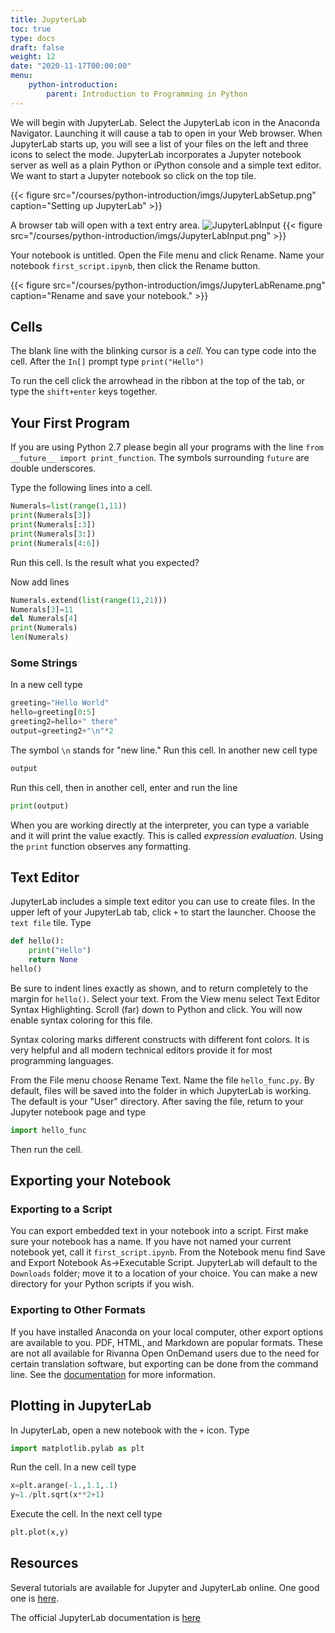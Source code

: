 ```yaml
---
title: JupyterLab 
toc: true
type: docs
draft: false
weight: 12
date: "2020-11-17T00:00:00"
menu:
    python-introduction:
        parent: Introduction to Programming in Python
---
```


We will begin with JupyterLab. Select the JupyterLab icon in the Anaconda Navigator.  Launching it will cause a tab to open in your Web browser. 
When JupyterLab starts up, you will see a list of your files on the left and three icons to select the mode.  JupyterLab incorporates a Jupyter notebook server as well as a plain Python or iPython console and a simple text editor.  We want to start a Jupyter notebook so click on the top tile.

{{< figure src="/courses/python-introduction/imgs/JupyterLabSetup.png" caption="Setting up JupyterLab" >}}

A browser tab will open with a text entry area.
![JupyterLabInput](/courses/python-introduction/imgs/JupyterLabInput.png)
{{< figure src="/courses/python-introduction/imgs/JupyterLabInput.png" >}}

Your notebook is untitled.  Open the File menu and click Rename.  Name your notebook `first_script.ipynb`, then click the Rename button.

{{< figure src="/courses/python-introduction/imgs/JupyterLabRename.png" caption="Rename and save your notebook." >}}

## Cells

The blank line with the blinking cursor is a _cell_.  You can type code into the cell.  After the `In[]` prompt type `print("Hello")`

To run the cell click the arrowhead in the ribbon at the top of the tab, or type the `shift+enter` keys together.

## Your First Program

If you are using Python 2.7 please begin all your programs with the line
`from __future__ import print_function`. The symbols surrounding `future` are double underscores.

Type the following lines into a cell.

```python
Numerals=list(range(1,11))
print(Numerals[3])
print(Numerals[:3])
print(Numerals[3:])
print(Numerals[4:6])
```
Run this cell.  Is the result what you expected?

Now add lines
```python
Numerals.extend(list(range(11,21)))
Numerals[3]=11
del Numerals[4]
print(Numerals)
len(Numerals)
```

### Some Strings

In a new cell type

```python
greeting="Hello World"
hello=greeting[0:5]
greeting2=hello+" there"
output=greeting2+"\n"*2
```

The symbol `\n` stands for "new line."  Run this cell.  In another new cell type
```python
output
```
Run this cell, then in another cell, enter and run the line
```python
print(output)
```

When you are working directly at the interpreter, you can type a variable and it will print the value exactly.  This is called _expression evaluation_.  Using the `print` function observes any formatting.

## Text Editor

JupyterLab includes a simple text editor you can use to create files.  In the upper left of your JupyterLab tab, click `+` to start the launcher. Choose the `text file` tile. Type

```python
def hello():
    print("Hello")
    return None
hello()
```

Be sure to indent lines exactly as shown, and to return completely to the margin for `hello()`. Select your text. From the View menu select Text Editor Syntax Highlighting.  Scroll (far) down to Python and click.  You will now enable syntax coloring for this file.  

Syntax coloring marks different constructs with different font colors. It is very helpful and all modern technical editors provide it for most programming languages.

From the File menu choose Rename Text. Name the file `hello_func.py`.  By default, files will be saved into the folder in which JupyterLab is working. The default is your "User" directory.  After saving the file, return to your Jupyter notebook page and type
```python
import hello_func
```
Then run the cell.

## Exporting your Notebook

### Exporting to a Script

You can export embedded text in your notebook into a script.  First make sure your notebook has a name.  If you have not named your current notebook yet, call it `first_script.ipynb`.  From the Notebook menu find Save and Export Notebook As->Executable Script.  JupyterLab will default to the `Downloads` folder; move it to a location of your choice.  You can make a new directory for your Python scripts if you wish.

### Exporting to Other Formats

If you have installed Anaconda on your local computer, other export options are available to you.  PDF, HTML, and Markdown are popular formats.  These are not all available for Rivanna Open OnDemand users due to the need for certain translation software, but exporting can be done from the command line.  See the [documentation](https://www.rc.virginia.edu/userinfo/howtos/rivanna/convert-jupyter-pdf/) for more information.

## Plotting in JupyterLab

In JupyterLab, open a new notebook with the `+` icon. Type
```python
import matplotlib.pylab as plt
```
Run the cell. In a new cell type
```python
x=plt.arange(-1.,1.1,.1)
y=1./plt.sqrt(x**2+1)
```
Execute the cell.  In the next cell type
```python
plt.plot(x,y)
```

## Resources

Several tutorials are available for Jupyter and JupyterLab online.  One good one is [here](https://www.tutorialspoint.com/jupyter/index.htm).

The official JupyterLab documentation is [here](https://jupyterlab.readthedocs.io/en/stable/index.html)

